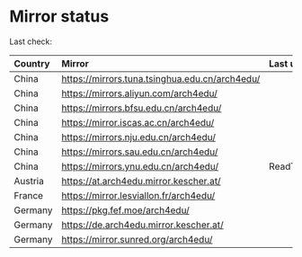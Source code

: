<script src="./time.js"></script>
# Mirror status
Last check: <script type="text/javascript">localize(1693286260.351456);</script>

|Country|Mirror|Last update|
|:------|:-----|:----------|
|China|https://mirrors.tuna.tsinghua.edu.cn/arch4edu/|<script type="text/javascript">localize(1693247585);</script>|
|China|https://mirrors.aliyun.com/arch4edu/|<script type="text/javascript">localize(1693247354);</script>|
|China|https://mirrors.bfsu.edu.cn/arch4edu/|<script type="text/javascript">localize(1693247585);</script>|
|China|https://mirror.iscas.ac.cn/arch4edu/|<script type="text/javascript">localize(1693247585);</script>|
|China|https://mirrors.nju.edu.cn/arch4edu/|<script type="text/javascript">localize(1693160815);</script>|
|China|https://mirrors.sau.edu.cn/arch4edu/|<script type="text/javascript">localize(1693247585);</script>|
|China|https://mirrors.ynu.edu.cn/arch4edu/|ReadTimeout|
|Austria|https://at.arch4edu.mirror.kescher.at/|<script type="text/javascript">localize(1693247585);</script>|
|France|https://mirror.lesviallon.fr/arch4edu/|<script type="text/javascript">localize(1693247585);</script>|
|Germany|https://pkg.fef.moe/arch4edu/|<script type="text/javascript">localize(1693247585);</script>|
|Germany|https://de.arch4edu.mirror.kescher.at/|<script type="text/javascript">localize(1693247585);</script>|
|Germany|https://mirror.sunred.org/arch4edu/|<script type="text/javascript">localize(1693247585);</script>|

<script src="./tablefilter/tablefilter.js"></script>
<script src="./table.js"></script>